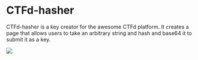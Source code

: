 # CTFd-hasher

CTFd-hasher is a key creator for the awesome CTFd platform. It creates a page that allows users to take an arbitrary string and hash and base64 it to submit it as a key.

![](https://raw.githubusercontent.com/jkashevos/CTFd-hasher/master/screenshot.png)

